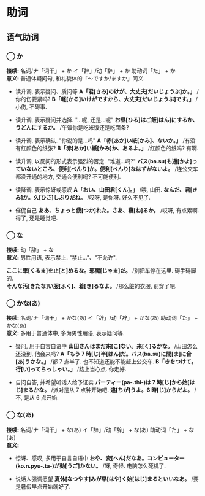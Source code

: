 # 助词

## 语气助词

### ◯ か

**接续:** 名词/ナ「词干」 + か イ「辞」/动「辞」 + か 助动词「た」 + か  
​**意义:** 普通体疑问句, 和礼貌体的「～ですか/ますか」同义.

- 读升调, 表示疑问、质问等
  **A「君[きみ]のけが、大丈夫[だいじょうぶ]か。」** /你的伤要紧吗?
  **B「軽[かる]いけがですから、大丈夫[だいじょうぶ]です。」** /小伤, 不碍事.

- 读升调, 表示疑问并选择. "...呢, 还是...呢"
  **お昼[ひる]はご飯[はん]にするか、うどんにするか。** /午饭你是吃米饭还是吃面条?

- 读升调, 表示确认. "你说的是...吗"
  **A「赤[あか]い紙[かみ]、ないか。」** /有没有红颜色的纸张?
  **B「赤[あか]い紙[かみ]か、あるよ。」** /红颜色的纸吗? 有啊.

- 读升调, 以反问的形式表示强烈的否定. "难道...吗?"
  **バス(ba.su)も通[かよ]っていないところ、便利[べんり]か。便利[べんり]なはずがないよ。** /连公交车都没开通的地方, 交通会便利吗? 不可能便利.

<!--more-->

- 读降调, 表示惊讶或感叹
  **A「おい、山田君[くん]。」** /喂, 山田.
  **なんだ、君[きみ]か。久[ひさ]しぶりだね。** /哎呀, 是你呀. 好久不见了.

- 催促自己
  **ああ、ちょっと疲[つか]れた。さあ、寝[ね]るか。** /哎呀, 有点累啊. 得了, 还是睡觉吧.

### ◯ な

**接续:** 动「辞」 + な  
​**意义:** 男性用语, 表示禁止. "禁止..."、"不允许".

**ここに車[くるま]を止[と]めるな。邪魔[じゃま]だ。** /别把车停在这里. 碍手碍脚的.  
**そんな汚[きたな]い服[ふく]、着[き]るなよ。** /那么脏的衣服, 别穿了吧.

### ◯ かな(あ)

**接续:** 名词/ナ「词干」 + かな(あ) イ「辞」/动「辞」 + かな(あ) 助动词「た」 + かな(あ)  
​**意义:** 多用于普通体中, 多为男性用语, 表示疑问等.

- 疑问, 用于自言自语中
  **山田さんはまだ来[こ]ない。来[く]るかな。** /山田怎么还没到, 他会来吗?
  **A「もう 7 時[じ]半[はん]だ。バス(ba.su)に間[ま]に合[あ]うかな。」** /都 7 点半了. 也不知道还能不能赶上公交车.
  **B「きをつけて。行[い]ってらっしゃい。」** /路上当心点. 你走好.

- 自问自答, 并希望听话人给予证实
  **パーティー(pa-.thi-)は 7 時[じ]から始[はじ]まるかな。** /派对是从 7 点钟开始吧.
  **違[ちが]うよ。6 時[じ]からだよ。** /不, 是从 6 点开始.

### ◯ な(あ)

**接续:** 名词/ナ「词干」 + な(あ) イ「辞」/动「辞」 + な(あ) 助动词「た」 + な(あ)  
​**意义:**

- 惊讶、感叹, 多用于自言自语中
  **おや、変[へん]だなあ。コンピューター(ko.n.pyu-.ta-)が動[うご]かない。** /呀, 奇怪. 电脑怎么死机了.

- 说话人强调愿望
  **夏休[なつやす]みが早[はや]く始[はじ]まるといいなあ。** /要是暑假早点开始就好了.
